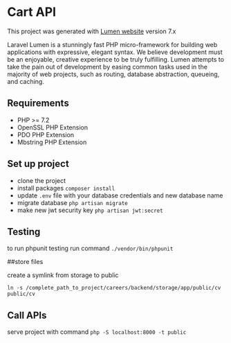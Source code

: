 # Cart API

This project was generated with [Lumen website](https://lumen.laravel.com/docs/7.x) version 7.x

Laravel Lumen is a stunningly fast PHP micro-framework for building web applications with expressive, elegant syntax. We believe development must be an enjoyable, creative experience to be truly fulfilling. Lumen attempts to take the pain out of development by easing common tasks used in the majority of web projects, such as routing, database abstraction, queueing, and caching.

## Requirements
* PHP >= 7.2
* OpenSSL PHP Extension
* PDO PHP Extension
* Mbstring PHP Extension

## Set up project

* clone the project
* install packages `composer install`
* update `.env` file with your database credentials and new database name
* migrate database `php artisan migrate`
* make new jwt security key `php artisan jwt:secret`


## Testing
to run phpunit testing run command `./vendor/bin/phpunit`

##store files

create a symlink from storage to public 

`ln -s /complete_path_to_project/careers/backend/storage/app/public/cv  public/cv
`
## Call APIs
serve project with command `php -S localhost:8000 -t public`